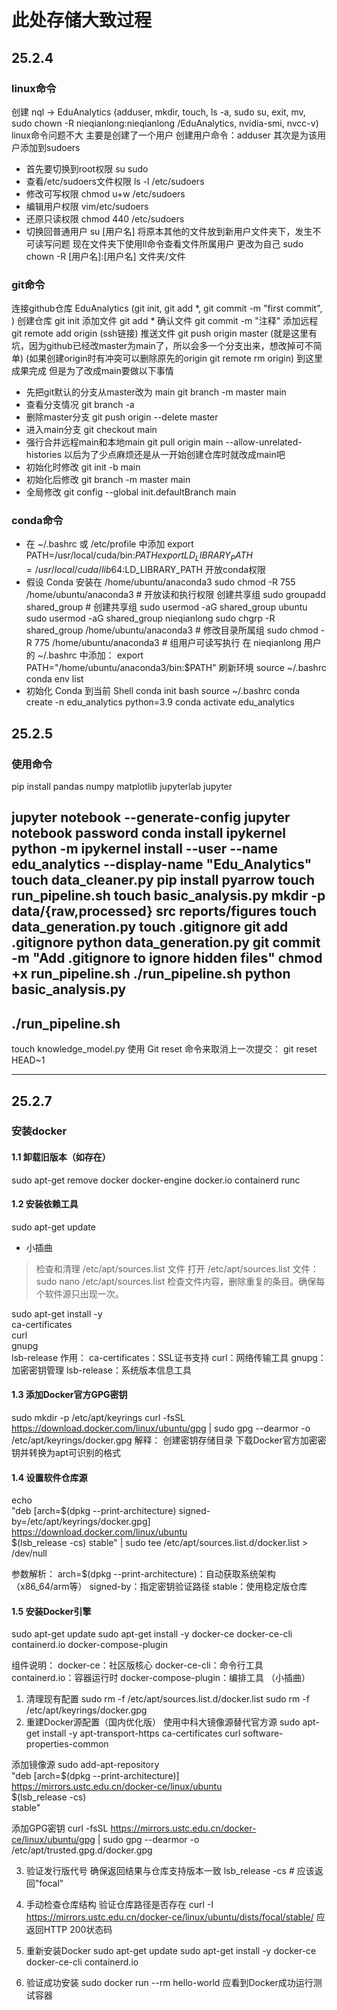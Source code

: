# 此处存储大致过程
## 25.2.4
### linux命令
创建 nql -> EduAnalytics (adduser, mkdir, touch, ls -a, sudo su, exit, mv, sudo chown -R nieqianlong:nieqianlong /EduAnalytics, nvidia-smi, nvcc-v)
linux命令问题不大
主要是创建了一个用户
创建用户命令：adduser
其次是为该用户添加到sudoers
- 首先要切换到root权限 su sudo
- 查看/etc/sudoers文件权限 ls -l /etc/sudoers
- 修改可写权限 chmod u+w /etc/sudoers
- 编辑用户权限 vim/etc/sudoers
- 还原只读权限 chmod 440 /etc/sudoers
- 切换回普通用户 su [用户名]
将原本其他的文件放到新用户文件夹下，发生不可读写问题
现在文件夹下使用ll命令查看文件所属用户
更改为自己 sudo chown -R [用户名]:[用户名] 文件夹/文件
### git命令
连接github仓库 EduAnalytics (git init, git add *, git commit -m "first commit", )
创建仓库 git init 
添加文件 git add *
确认文件 git commit -m "注释"
添加远程 git remote add origin (ssh链接)
推送文件 git push origin master (就是这里有坑，因为github已经改master为main了，所以会多一个分支出来，想改掉可不简单)
(如果创建origin时有冲突可以删除原先的origin git remote rm origin)
到这里成果完成
但是为了改成main要做以下事情
- 先把git默认的分支从master改为 main git branch -m master main
- 查看分支情况 git branch -a
- 删除master分支 git push origin --delete master
- 进入main分支 git checkout main
- 强行合并远程main和本地main git pull origin main --allow-unrelated-histories
以后为了少点麻烦还是从一开始创建仓库时就改成main吧
- 初始化时修改 git init -b main
- 初始化后修改 git branch -m master main
- 全局修改 git config --global init.defaultBranch main
### conda命令
- 在 ~/.bashrc 或 /etc/profile 中添加
export PATH=/usr/local/cuda/bin:$PATH
export LD_LIBRARY_PATH=/usr/local/cuda/lib64:$LD_LIBRARY_PATH
开放conda权限
- 假设 Conda 安装在 /home/ubuntu/anaconda3
sudo chmod -R 755 /home/ubuntu/anaconda3  # 开放读和执行权限
创建共享组
sudo groupadd shared_group  # 创建共享组
sudo usermod -aG shared_group ubuntu
sudo usermod -aG shared_group nieqianlong
sudo chgrp -R shared_group /home/ubuntu/anaconda3  # 修改目录所属组
sudo chmod -R 775 /home/ubuntu/anaconda3  # 组用户可读写执行
在 nieqianlong 用户的 ~/.bashrc 中添加：
export PATH="/home/ubuntu/anaconda3/bin:$PATH"
刷新环境 source ~/.bashrc
conda env list
- 初始化 Conda 到当前 Shell
conda init bash
source ~/.bashrc
conda create -n edu_analytics python=3.9
conda activate edu_analytics

## 25.2.5
### 使用命令
pip install pandas numpy matplotlib jupyterlab jupyter
<!-- jupyter lab --generate-config (jupyter生成配置文件) -->
jupyter notebook --generate-config
jupyter notebook password
conda install ipykernel
python -m ipykernel install --user --name edu_analytics --display-name "Edu_Analytics"
touch data_cleaner.py
pip install pyarrow
touch run_pipeline.sh
touch basic_analysis.py
mkdir -p data/{raw,processed} src reports/figures
touch data_generation.py
touch .gitignore
git add .gitignore
python data_generation.py
git commit -m "Add .gitignore to ignore hidden files"
chmod +x run_pipeline.sh
./run_pipeline.sh
python basic_analysis.py
---
./run_pipeline.sh
---
touch knowledge_model.py
使用 Git reset 命令来取消上一次提交：
git reset HEAD~1

---

## 25.2.7
### 安装docker
#### 1.1 卸载旧版本（如存在）
sudo apt-get remove docker docker-engine docker.io containerd runc
#### 1.2 安装依赖工具
sudo apt-get update
- 小插曲
>检查和清理 /etc/apt/sources.list 文件
>打开 /etc/apt/sources.list 文件：
>sudo nano /etc/apt/sources.list
>检查文件内容，删除重复的条目。确保每个软件源只出现一次。

sudo apt-get install -y \
    ca-certificates \
    curl \
    gnupg \
    lsb-release
作用：
ca-certificates：SSL证书支持
curl：网络传输工具
gnupg：加密密钥管理
lsb-release：系统版本信息工具
#### 1.3 添加Docker官方GPG密钥
sudo mkdir -p /etc/apt/keyrings
curl -fsSL https://download.docker.com/linux/ubuntu/gpg | sudo gpg --dearmor -o /etc/apt/keyrings/docker.gpg
解释：
创建密钥存储目录
下载Docker官方加密密钥并转换为apt可识别的格式
#### 1.4 设置软件仓库源
echo \
  "deb [arch=$(dpkg --print-architecture) signed-by=/etc/apt/keyrings/docker.gpg] https://download.docker.com/linux/ubuntu \
  $(lsb_release -cs) stable" | sudo tee /etc/apt/sources.list.d/docker.list > /dev/null

参数解析：
arch=$(dpkg --print-architecture)：自动获取系统架构（x86_64/arm等）
signed-by：指定密钥验证路径
stable：使用稳定版仓库

#### 1.5 安装Docker引擎

sudo apt-get update
sudo apt-get install -y docker-ce docker-ce-cli containerd.io docker-compose-plugin

组件说明：
docker-ce：社区版核心
docker-ce-cli：命令行工具
containerd.io：容器运行时
docker-compose-plugin：编排工具
（小插曲）
1. 清理现有配置
sudo rm -f /etc/apt/sources.list.d/docker.list
sudo rm -f /etc/apt/keyrings/docker.gpg
2. 重建Docker源配置（国内优化版）
使用中科大镜像源替代官方源
sudo apt-get install -y apt-transport-https ca-certificates curl software-properties-common

添加镜像源
sudo add-apt-repository \
   "deb [arch=$(dpkg --print-architecture)] \
   https://mirrors.ustc.edu.cn/docker-ce/linux/ubuntu \
   $(lsb_release -cs) \
   stable"

添加GPG密钥
curl -fsSL https://mirrors.ustc.edu.cn/docker-ce/linux/ubuntu/gpg | sudo gpg --dearmor -o /etc/apt/trusted.gpg.d/docker.gpg

3. 验证发行版代号
确保返回结果与仓库支持版本一致
lsb_release -cs  # 应该返回"focal"

4. 手动检查仓库结构
验证仓库路径是否存在
curl -I https://mirrors.ustc.edu.cn/docker-ce/linux/ubuntu/dists/focal/stable/
应返回HTTP 200状态码

5. 重新安装Docker
sudo apt-get update
sudo apt-get install -y docker-ce docker-ce-cli containerd.io

6. 验证成功安装
sudo docker run --rm hello-world
应看到Docker成功运行测试容器